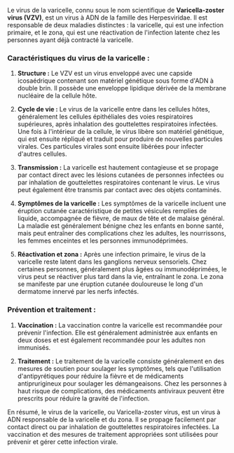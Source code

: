 Le virus de la varicelle, connu sous le nom scientifique de **Varicella-zoster virus (VZV)**, est un virus à ADN de la famille des Herpesviridae. Il est responsable de deux maladies distinctes : la varicelle, qui est une infection primaire, et le zona, qui est une réactivation de l'infection latente chez les personnes ayant déjà contracté la varicelle.

### Caractéristiques du virus de la varicelle :

1. **Structure :** Le VZV est un virus enveloppé avec une capside icosaédrique contenant son matériel génétique sous forme d'ADN à double brin. Il possède une enveloppe lipidique dérivée de la membrane nucléaire de la cellule hôte.

2. **Cycle de vie :** Le virus de la varicelle entre dans les cellules hôtes, généralement les cellules épithéliales des voies respiratoires supérieures, après inhalation des gouttelettes respiratoires infectées. Une fois à l'intérieur de la cellule, le virus libère son matériel génétique, qui est ensuite répliqué et traduit pour produire de nouvelles particules virales. Ces particules virales sont ensuite libérées pour infecter d'autres cellules.

3. **Transmission :** La varicelle est hautement contagieuse et se propage par contact direct avec les lésions cutanées de personnes infectées ou par inhalation de gouttelettes respiratoires contenant le virus. Le virus peut également être transmis par contact avec des objets contaminés.

4. **Symptômes de la varicelle :** Les symptômes de la varicelle incluent une éruption cutanée caractéristique de petites vésicules remplies de liquide, accompagnée de fièvre, de maux de tête et de malaise général. La maladie est généralement bénigne chez les enfants en bonne santé, mais peut entraîner des complications chez les adultes, les nourrissons, les femmes enceintes et les personnes immunodéprimées.

5. **Réactivation et zona :** Après une infection primaire, le virus de la varicelle reste latent dans les ganglions nerveux sensoriels. Chez certaines personnes, généralement plus âgées ou immunodéprimées, le virus peut se réactiver plus tard dans la vie, entraînant le zona. Le zona se manifeste par une éruption cutanée douloureuse le long d'un dermatome innervé par les nerfs infectés.

### Prévention et traitement :

1. **Vaccination :** La vaccination contre la varicelle est recommandée pour prévenir l'infection. Elle est généralement administrée aux enfants en deux doses et est également recommandée pour les adultes non immunisés.

2. **Traitement :** Le traitement de la varicelle consiste généralement en des mesures de soutien pour soulager les symptômes, tels que l'utilisation d'antipyrétiques pour réduire la fièvre et de médicaments antiprurigineux pour soulager les démangeaisons. Chez les personnes à haut risque de complications, des médicaments antiviraux peuvent être prescrits pour réduire la gravité de l'infection.

En résumé, le virus de la varicelle, ou Varicella-zoster virus, est un virus à ADN responsable de la varicelle et du zona. Il se propage facilement par contact direct ou par inhalation de gouttelettes respiratoires infectées. La vaccination et des mesures de traitement appropriées sont utilisées pour prévenir et gérer cette infection virale.